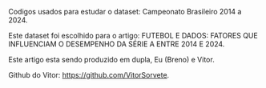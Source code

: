 Codigos usados para estudar o dataset: Campeonato Brasileiro 2014 a 2024.

Este dataset foi escolhido para o artigo: FUTEBOL E DADOS: FATORES QUE INFLUENCIAM O DESEMPENHO DA SÉRIE A ENTRE 2014 E 2024.

Este artigo esta sendo produzido em dupla, Eu (Breno) e Vitor.

Github do Vitor: https://github.com/VitorSorvete.